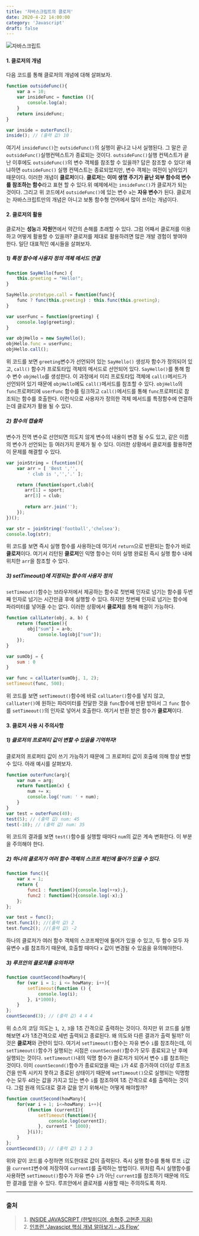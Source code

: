 ```yaml
---
title: '자바스크립트의 클로저'
date: 2020-4-22 14:00:00
category: 'Javascript'
draft: false
---
```


![자바스크립트](./images/image-20200409103446799.png)





#### 1. 클로저의 개념

다음 코드를 통해 클로저의 개념에 대해 살펴보자.

```javascript
function outsideFunc(){
	var a = 10;
	var insideFunc = function (){
		console.log(a);
	}
	return insideFunc;
}

var inside = outerFunc();
inside(); // (출력 값) 10
```

여기서 `insideFunc()`는 `outsideFunc()`의 실행이 끝나고 나서 실행된다.  그 말은 곧 `outsideFunc()`실행컨텍스트가 종료되는 것이다. `outsideFunc()`실행 컨텍스트가 끝난 이후에도  `outsideFunc()`의 변수 객체를 참조할 수 있을까? 답은 참조할 수 있다! 왜냐하면 `outsideFunc()` 실행 컨텍스트는 종료되었지만, 변수 객체는 여전이 남아있기 때문이다. 이러한 개념이 **클로저**이다.  **클로저**는 **이미 생명 주기가 끝난 외부 함수의 변수를 참조하는 함수**라고 표현 할 수 있다.위 예제에서는 `insideFunc()`가 클로저가 되는 것이다. 그리고 위 코드에서 `outsideFunc()`에 있는 변수 `a`는 **자유 변수**가 된다. 클로저는 자바스크립트만의 개념은 아니고 보통 함수형 언어에서 많이 쓰이는 개념이다. 



#### 2. 클로저의 활용

클로저는 **성능**과 **자원**면에서 약간의 손해를 초래할 수 있다. 그럼 어째서 클로저를 이용하고 어떻게 활용할 수 있을까?  클로저를 제대로 활용하려면 많은 개발 경험이 쌓여야 한다. 일단 대표적인 예시들을 살펴보자.



##### 1) 특정 함수에 사용자 정의 객체 메서드 연결

```javascript
function SayHello(func) {
	this.greeting = "Hello!";
}

SayHello.prototype.call = function(func){
	func ? func(this.greeting) : this.func(this.greeting);
}

var userFunc = function(greeting) {
	console.log(greeting);
}

var objHello = new SayHello();
objHello.func = userFunc;
objHello.call();
```

위 코드를 보면 `greeting`변수가 선언되어 있는 `SayHello()` 생성자 함수가 정의되어 있고, `call()` 함수가 프로토타입 객체의 메서드로 선언되어 있다. `SayHello()`를 통해 함수 변수 `objHello`를 생성한다. 이 과정에서 미리 프로토타입 객체에 `call()`메서드가 선언되어 있기 때문에 `objHello`에도 `call()`메서드를 참조할 수 있다. `objHello`의 `func`프로퍼티에 `userFunc` 함수를 링크하고 `call()`메서드를 통해 `func`프로퍼티로 참조되는 함수를 호출한다. 이런식으로 사용자가 정의한 객체 메서드를 특정함수에 연결하는데 클로저가 활용 될 수 있다.



##### 2) 함수의 캡슐화

변수가 전역 변수로 선언되면 의도치 않게 변수의 내용이 변경 될 수도 있고, 같은 이름의 변수가 선언되는 등 여러가지 문제가 될 수 있다. 이러한 상황에서 클로저를 활용하면 이 문제를 해결할 수 있다. 

```javascript
var joinString = (fucntion(){
	var arr = [ 'Best ','',
    	' club is ','','.' ];

	return (function(sport,club){
       arr[1] = sport;
       arr[3] = club;
        
       return arr.join('');
    });
})();

var str = joinString('football','chelsea');
console.log(str);
```

위 코드를 보면 즉시 실행 함수를 사용하는데 여기서 `return`으로 반환되는 함수가 바로 **클로저**이다. 여기서 리턴된 **클로저**인 익명 함수는 이미 실행 완료된 즉시 실행 함수 내에 위치한 `arr`을 참조할 수 있다.



##### 3) setTimeout()에 지정되는 함수의 사용자 정의

`setTimeout()`함수는 브라우저에서 제공하는 함수로 첫번째 인자로 넘기는 함수를 두번째 인자로 넘기는 시간만큼 후에 실행할 수 있다. 하지만 첫번째 인자로 넘기는 함수에 파라미터를 넣어줄 수는 없다. 이러한 상황에서 **클로저**를 통해 해결이 가능하다.

```javascript
function callLater(obj, a, b) {
    return (function(){
        obj["sum"] = a+b;
        	console.log(obj["sum"]);
    });
}

var sumObj = {
    sum : 0
}

var func = callLater(sumObj, 1, 2);
setTimeout(func, 500);
```

위 코드를 보면 `setTimeout()`함수에 바로 `callLater()`함수를 넣지 않고, `callLater()`에 원하는 파라미터를 전달한 것을 `func`함수에 반환 받아서 그 `func` 함수를 `setTimeout()`의 인자로 넣어서 호출한다. 여기서 반환 받은 함수가 **클로저**이다. 



#### 3. 클로저 사용 시 주의사항



##### 1)  클로저의 프로퍼티 값이 변할 수 있음을 기억하자!

클로저의 프로퍼티 값이 쓰기 가능하기 때문에 그 프로퍼티 값이 호출에 의해 항상 변할 수 있다. 아래 예시를 살펴보자.

```javascript
function outerFunc(arg){
    var num = arg;
    return function(x) {
        num += x;
        console.log('num: ' + num);
    }
}
var test = outerFunc(40);
test(5); // (출력 값) num: 45
test(-10); // (출력 값) num: 35
```

위 코드의 결과를 보면 `test()`함수를 실행할 때마다  `num`의 값은 계속 변화한다. 이 부분을 주의해야 한다.



##### 2) 하나의 클로저가 여러 함수 객체의 스코프 체인에 들어가 있을 수 있다.

```javascript
function func(){
    var x = 1;
    return {
        func1 : function(){console.log(++x);},
        func2 : function(){console.log(-x);}
    };
};

var test = func();
test.func1(); //(출력 값) 2
test.func2(); //(출력 값) -2
```

하나의 클로저가 여러 함수 객체의 스코프체인에 들어가 있을 수 있고, 두 함수 모두 자유변수 `x`를 참조하기 때문에, 호출할 때마다 `x` 값이 변경될 수 있음을 유의해야한다.



##### 3) 루프안의 클로저를 유의하자!

```javascript
function countSecond(howMany){
    for (var i = 1; i <= howMany; i++){
        setTimeout(function () {
            console.log(i);
        }, i*1000);
    }
};
countSecond(3); // (출력 값) 4 4 4
```

위 소스의 코딩 의도는 `1`,` 2`, `3`을 1초 간격으로 출력하는 것이다. 하지만 위 코드를 실행해보면 `4`가 1초간격으로 세번 출력되고 종료된다. 왜 의도와 다른 결과가 출력 될까? 이것은 **클로저**와 관련이 있다. 여기서 `setTimeout()`함수는 자유 변수 `i`를 참조하는데, 이 `setTimeout()`함수가 실행되는 시점은 `countSecond()`함수가 모두 종료되고 난 후에 실행되는 것이다. `setTimeout()`내의 익명 함수가 클로저가 되어서 변수 `i`를 참조하는 것이다. 이미 `countSecond()`함수가 종료되었을 때는 `i`가 4로 증가하여 더이상 루프조건을 만족 시키지 못하고 종료된 상태이기 때문에 `setTimeout()`으로 실행되는 익명함수는 모두 `4`라는 값을 가지고 있는 변수 `i`를 참조하여 1초 간격으로 4를 출력하는 것이다. 그럼 원래 의도대로 결과 값을 얻기 위해서는 어떻게 해야할까?

```javascript
function countSecond(howMany){
    for(var i = 1; i<=howMany; i++){
        (function (currentI){
            setTimeout(function(){
                console.log(currentI);
            }, currentI * 1000);
        }(i));
    }
};
countSecond(3); // (출력 값) 1 2 3 
```

위와 같이 코드를 수정하면 의도한대로 값이 출력된다. 즉시 실행 함수를 통해 루프 `i`값을 `currentI`변수에 저장하여 `currentI`를 출력하는 방법이다. 위처럼 즉시 실행함수를 사용하면 `setTimeout()`함수가 자유 변수 `i`가 아닌 `currentI`를 참조하기 때문에 의도한 결과를 얻을 수 있다.  루프안에서 클로저를 사용할 때는 주의하도록 하자.



---



### 출처

> 1. [INSIDE JAVASCRIPT (한빛미디어, 송형주,고현준 지음)](https://book.naver.com/bookdb/book_detail.nhn?bid=7400243)
> 2. [인프런 'Javascipt 핵심 개념 알아보기 - JS Flow'](https://www.inflearn.com/course/핵심개념-javascript-flow/)





